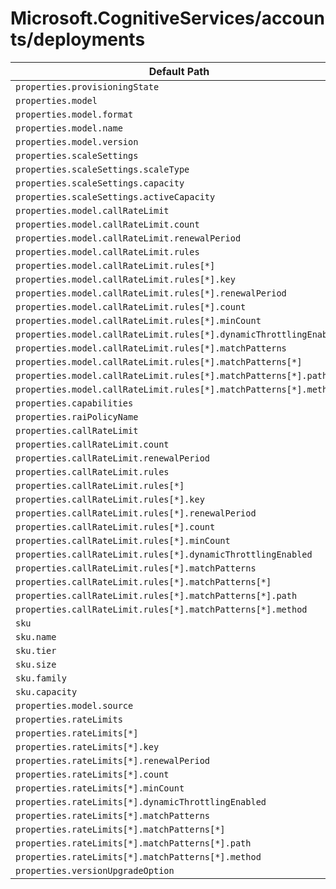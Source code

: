 # Microsoft.CognitiveServices/accounts/deployments

| Default Path | Alias |
|---|---|
| `properties.provisioningState` | `Microsoft.CognitiveServices/accounts/deployments/provisioningState` |
| `properties.model` | `Microsoft.CognitiveServices/accounts/deployments/model` |
| `properties.model.format` | `Microsoft.CognitiveServices/accounts/deployments/model.format` |
| `properties.model.name` | `Microsoft.CognitiveServices/accounts/deployments/model.name` |
| `properties.model.version` | `Microsoft.CognitiveServices/accounts/deployments/model.version` |
| `properties.scaleSettings` | `Microsoft.CognitiveServices/accounts/deployments/scaleSettings` |
| `properties.scaleSettings.scaleType` | `Microsoft.CognitiveServices/accounts/deployments/scaleSettings.scaleType` |
| `properties.scaleSettings.capacity` | `Microsoft.CognitiveServices/accounts/deployments/scaleSettings.capacity` |
| `properties.scaleSettings.activeCapacity` | `Microsoft.CognitiveServices/accounts/deployments/scaleSettings.activeCapacity` |
| `properties.model.callRateLimit` | `Microsoft.CognitiveServices/accounts/deployments/model.callRateLimit` |
| `properties.model.callRateLimit.count` | `Microsoft.CognitiveServices/accounts/deployments/model.callRateLimit.count` |
| `properties.model.callRateLimit.renewalPeriod` | `Microsoft.CognitiveServices/accounts/deployments/model.callRateLimit.renewalPeriod` |
| `properties.model.callRateLimit.rules` | `Microsoft.CognitiveServices/accounts/deployments/model.callRateLimit.rules` |
| `properties.model.callRateLimit.rules[*]` | `Microsoft.CognitiveServices/accounts/deployments/model.callRateLimit.rules[*]` |
| `properties.model.callRateLimit.rules[*].key` | `Microsoft.CognitiveServices/accounts/deployments/model.callRateLimit.rules[*].key` |
| `properties.model.callRateLimit.rules[*].renewalPeriod` | `Microsoft.CognitiveServices/accounts/deployments/model.callRateLimit.rules[*].renewalPeriod` |
| `properties.model.callRateLimit.rules[*].count` | `Microsoft.CognitiveServices/accounts/deployments/model.callRateLimit.rules[*].count` |
| `properties.model.callRateLimit.rules[*].minCount` | `Microsoft.CognitiveServices/accounts/deployments/model.callRateLimit.rules[*].minCount` |
| `properties.model.callRateLimit.rules[*].dynamicThrottlingEnabled` | `Microsoft.CognitiveServices/accounts/deployments/model.callRateLimit.rules[*].dynamicThrottlingEnabled` |
| `properties.model.callRateLimit.rules[*].matchPatterns` | `Microsoft.CognitiveServices/accounts/deployments/model.callRateLimit.rules[*].matchPatterns` |
| `properties.model.callRateLimit.rules[*].matchPatterns[*]` | `Microsoft.CognitiveServices/accounts/deployments/model.callRateLimit.rules[*].matchPatterns[*]` |
| `properties.model.callRateLimit.rules[*].matchPatterns[*].path` | `Microsoft.CognitiveServices/accounts/deployments/model.callRateLimit.rules[*].matchPatterns[*].path` |
| `properties.model.callRateLimit.rules[*].matchPatterns[*].method` | `Microsoft.CognitiveServices/accounts/deployments/model.callRateLimit.rules[*].matchPatterns[*].method` |
| `properties.capabilities` | `Microsoft.CognitiveServices/accounts/deployments/capabilities` |
| `properties.raiPolicyName` | `Microsoft.CognitiveServices/accounts/deployments/raiPolicyName` |
| `properties.callRateLimit` | `Microsoft.CognitiveServices/accounts/deployments/callRateLimit` |
| `properties.callRateLimit.count` | `Microsoft.CognitiveServices/accounts/deployments/callRateLimit.count` |
| `properties.callRateLimit.renewalPeriod` | `Microsoft.CognitiveServices/accounts/deployments/callRateLimit.renewalPeriod` |
| `properties.callRateLimit.rules` | `Microsoft.CognitiveServices/accounts/deployments/callRateLimit.rules` |
| `properties.callRateLimit.rules[*]` | `Microsoft.CognitiveServices/accounts/deployments/callRateLimit.rules[*]` |
| `properties.callRateLimit.rules[*].key` | `Microsoft.CognitiveServices/accounts/deployments/callRateLimit.rules[*].key` |
| `properties.callRateLimit.rules[*].renewalPeriod` | `Microsoft.CognitiveServices/accounts/deployments/callRateLimit.rules[*].renewalPeriod` |
| `properties.callRateLimit.rules[*].count` | `Microsoft.CognitiveServices/accounts/deployments/callRateLimit.rules[*].count` |
| `properties.callRateLimit.rules[*].minCount` | `Microsoft.CognitiveServices/accounts/deployments/callRateLimit.rules[*].minCount` |
| `properties.callRateLimit.rules[*].dynamicThrottlingEnabled` | `Microsoft.CognitiveServices/accounts/deployments/callRateLimit.rules[*].dynamicThrottlingEnabled` |
| `properties.callRateLimit.rules[*].matchPatterns` | `Microsoft.CognitiveServices/accounts/deployments/callRateLimit.rules[*].matchPatterns` |
| `properties.callRateLimit.rules[*].matchPatterns[*]` | `Microsoft.CognitiveServices/accounts/deployments/callRateLimit.rules[*].matchPatterns[*]` |
| `properties.callRateLimit.rules[*].matchPatterns[*].path` | `Microsoft.CognitiveServices/accounts/deployments/callRateLimit.rules[*].matchPatterns[*].path` |
| `properties.callRateLimit.rules[*].matchPatterns[*].method` | `Microsoft.CognitiveServices/accounts/deployments/callRateLimit.rules[*].matchPatterns[*].method` |
| `sku` | `Microsoft.CognitiveServices/accounts/deployments/sku` |
| `sku.name` | `Microsoft.CognitiveServices/accounts/deployments/sku.name` |
| `sku.tier` | `Microsoft.CognitiveServices/accounts/deployments/sku.tier` |
| `sku.size` | `Microsoft.CognitiveServices/accounts/deployments/sku.size` |
| `sku.family` | `Microsoft.CognitiveServices/accounts/deployments/sku.family` |
| `sku.capacity` | `Microsoft.CognitiveServices/accounts/deployments/sku.capacity` |
| `properties.model.source` | `Microsoft.CognitiveServices/accounts/deployments/model.source` |
| `properties.rateLimits` | `Microsoft.CognitiveServices/accounts/deployments/rateLimits` |
| `properties.rateLimits[*]` | `Microsoft.CognitiveServices/accounts/deployments/rateLimits[*]` |
| `properties.rateLimits[*].key` | `Microsoft.CognitiveServices/accounts/deployments/rateLimits[*].key` |
| `properties.rateLimits[*].renewalPeriod` | `Microsoft.CognitiveServices/accounts/deployments/rateLimits[*].renewalPeriod` |
| `properties.rateLimits[*].count` | `Microsoft.CognitiveServices/accounts/deployments/rateLimits[*].count` |
| `properties.rateLimits[*].minCount` | `Microsoft.CognitiveServices/accounts/deployments/rateLimits[*].minCount` |
| `properties.rateLimits[*].dynamicThrottlingEnabled` | `Microsoft.CognitiveServices/accounts/deployments/rateLimits[*].dynamicThrottlingEnabled` |
| `properties.rateLimits[*].matchPatterns` | `Microsoft.CognitiveServices/accounts/deployments/rateLimits[*].matchPatterns` |
| `properties.rateLimits[*].matchPatterns[*]` | `Microsoft.CognitiveServices/accounts/deployments/rateLimits[*].matchPatterns[*]` |
| `properties.rateLimits[*].matchPatterns[*].path` | `Microsoft.CognitiveServices/accounts/deployments/rateLimits[*].matchPatterns[*].path` |
| `properties.rateLimits[*].matchPatterns[*].method` | `Microsoft.CognitiveServices/accounts/deployments/rateLimits[*].matchPatterns[*].method` |
| `properties.versionUpgradeOption` | `Microsoft.CognitiveServices/accounts/deployments/versionUpgradeOption` |

